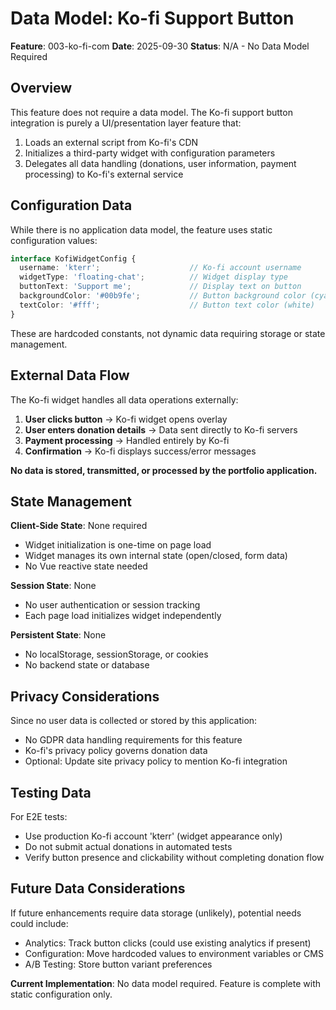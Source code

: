 # Data Model: Ko-fi Support Button

**Feature**: 003-ko-fi-com
**Date**: 2025-09-30
**Status**: N/A - No Data Model Required

## Overview

This feature does not require a data model. The Ko-fi support button integration is purely a UI/presentation layer feature that:

1. Loads an external script from Ko-fi's CDN
2. Initializes a third-party widget with configuration parameters
3. Delegates all data handling (donations, user information, payment processing) to Ko-fi's external service

## Configuration Data

While there is no application data model, the feature uses static configuration values:

```typescript
interface KofiWidgetConfig {
  username: 'kterr';                    // Ko-fi account username
  widgetType: 'floating-chat';          // Widget display type
  buttonText: 'Support me';             // Display text on button
  backgroundColor: '#00b9fe';           // Button background color (cyan blue)
  textColor: '#fff';                    // Button text color (white)
}
```

These are hardcoded constants, not dynamic data requiring storage or state management.

## External Data Flow

The Ko-fi widget handles all data operations externally:

1. **User clicks button** → Ko-fi widget opens overlay
2. **User enters donation details** → Data sent directly to Ko-fi servers
3. **Payment processing** → Handled entirely by Ko-fi
4. **Confirmation** → Ko-fi displays success/error messages

**No data is stored, transmitted, or processed by the portfolio application.**

## State Management

**Client-Side State**: None required
- Widget initialization is one-time on page load
- Widget manages its own internal state (open/closed, form data)
- No Vue reactive state needed

**Session State**: None
- No user authentication or session tracking
- Each page load initializes widget independently

**Persistent State**: None
- No localStorage, sessionStorage, or cookies
- No backend state or database

## Privacy Considerations

Since no user data is collected or stored by this application:
- No GDPR data handling requirements for this feature
- Ko-fi's privacy policy governs donation data
- Optional: Update site privacy policy to mention Ko-fi integration

## Testing Data

For E2E tests:
- Use production Ko-fi account 'kterr' (widget appearance only)
- Do not submit actual donations in automated tests
- Verify button presence and clickability without completing donation flow

## Future Data Considerations

If future enhancements require data storage (unlikely), potential needs could include:
- Analytics: Track button clicks (could use existing analytics if present)
- Configuration: Move hardcoded values to environment variables or CMS
- A/B Testing: Store button variant preferences

**Current Implementation**: No data model required. Feature is complete with static configuration only.
